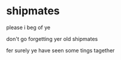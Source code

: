 # shipmates

please i beg of ye

don't go forgetting yer old shipmates

fer surely ye have seen some tings tagether
